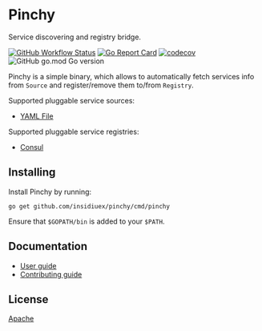 # Pinchy

Service discovering and registry bridge.

[![GitHub Workflow Status](https://img.shields.io/github/workflow/status/insidieux/pinchy/CI?style=flat-square)](https://github.com/insidieux/pinchy/actions?query=workflow%3ACI)
[![Go Report Card](https://goreportcard.com/badge/github.com/insidieux/pinchy?style=flat-square)](https://goreportcard.com/report/github.com/insidieux/pinchy)
[![codecov](https://codecov.io/gh/insidieux/pinchy/branch/master/graph/badge.svg?token=BI6HEMPLB1)](https://codecov.io/gh/insidieux/pinchy/branch/master)
![GitHub go.mod Go version](https://img.shields.io/github/go-mod/go-version/insidieux/pinchy)

Pinchy is a simple binary, which allows to automatically fetch services info from `Source` and register/remove them to/from `Registry`.

Supported pluggable service sources:
- [YAML File](https://ru.wikipedia.org/wiki/YAML)

Supported pluggable service registries:
- [Consul](http://www.consul.io/)

## Installing

Install Pinchy by running:

```shell
go get github.com/insidiuex/pinchy/cmd/pinchy
```

Ensure that `$GOPATH/bin` is added to your `$PATH`.

## Documentation

- [User guide][]
- [Contributing guide][]

[User guide]: ./docs/user-guide.md
[Contributing guide]: ./docs/contributing-guide.md

## License

[Apache][]

[Apache]: ./LICENSE